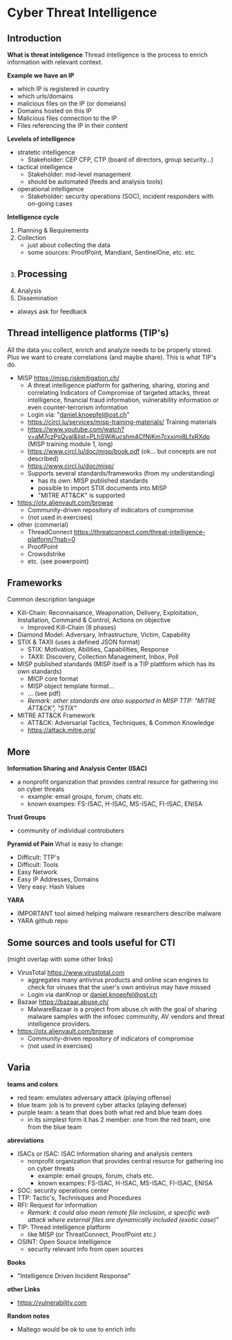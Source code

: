 # Cyber Threat Intelligence

## Introduction
**What is threat inteligence**
Thread intelligence is the process to enrich information with relevant context.


**Example we have an IP**
- which IP is registered in country
- which urls/domains
- malicious files on the IP (or domeians)
- Domains hosted on this IP
- Malicious files connection to the IP
- Files referencing the IP in their content


**Levelels of intelligence**
- stratetic intelligence
    - Stakeholder: CEP CFP, CTP (board of directors, group security...)
- tactical intelligence
    - Stakeholder: mid-level management
    - should be automated  (feeds and analysis tools)
- operational intelligence
    - Stakeholder: security operations (SOC), incident responders with on-going cases

**Intelligence cycle**
1. Planning & Requirements
2. Collection
    - just about collecting the data
    - some sources: ProofPoint, Mandiant, SentinelOne, etc. etc.
3. Processing
    - 
4. Analysis
5. Dissemination
- always ask for feedback

## Thread intelligence platforms (TIP's)
All the data you collect, enrich and analyze needs to be properly stored. Plus we want to create correlations (and maybe share). 
This is what TIP's do. 


- MISP https://misp.riskmitigation.ch/
    - A threat intelligence platform for gathering, sharing, storing and correlating Indicators of Compromise of targeted attacks, threat intelligence, financial fraud information, vulnerability information or even counter-terrorism information
    - Login via: "daniel.knoepfel@ost.ch"
    - https://circl.lu/services/misp-training-materials/ Training materials
    - https://www.youtube.com/watch?v=aM7czPsQyaI&list=PLhSWiKucshm4CfNjKm7cxxjmj8LfxRXdp (MISP training module 1, long)
    - https://www.circl.lu/doc/misp/book.pdf (ok... but concepts are not described)
    - https://www.circl.lu/doc/misp/
    - Supports several standards/frameworks (from my understanding)
        - has its own: MISP published standards
        - possible to import STIX documents into MISP
        - "MITRE ATT&CK" is supported
- https://otx.alienvault.com/browse 
    - Community-driven repository of indicators of compromise
    - (not used in exercises)
- other (commerial)
    - ThreadConnect https://threatconnect.com/threat-intelligence-platform/?nab=0
    - ProofPoint
    - Crowsdstrike 
    - etc. (see powerpoint)


## Frameworks
Common description language

- Kill-Chain: Reconnaisance, Weaponation, Delivery, Exploitation, Installation, Command & Control, Actions on objective
    - Improved Kill-Chain (8 phases)
- Diamond Model: Adversary, Infrastructure, Victim, Capability
- STIX & TAXII  (uses a defined JSON format)
    - STIX: Motivation, Abilities, Capabilities, Response
    - TAXII: Discovery, Collection Management, Inbox, Poll
- MISP published standards (MISP itself is a TIP plattform which has its own standards)
    - MICP core format
    - MISP object template format...
    - ... (see pdf)
    - *Remark: other standards are also supported in MISP TTP: "MITRE ATT&CK", "STIX"*
- MITRE ATT&CK Framework
    - ATT&CK: Adversarial Tactics, Techniques, & Common Knowledge
    - https://attack.mitre.org/


## More
**Information Sharing and Analysis Center (ISAC)**
- a nonprofit organization that provides central resurce for gathering ino on cyber threats
    - example: email groups, forum, chats etc.
    - known exampes: FS-ISAC, H-ISAC, MS-ISAC, FI-ISAC, ENISA

**Trust Groups**
- community of individual controbuters


**Pyramid of Pain**
What is easy to change:
- Difficult: TTP's
- Difficult: Tools
- Easy Network
- Easy IP Addresses, Domains
- Very easy: Hash Values



**YARA** 
- IMPORTANT tool aimed helping malware researchers describe malware
- YARA github repo


## Some sources and tools useful for CTI
(might overlap with some other links)

- VirusTotal https://www.virustotal.com
    - aggregates many antivirus products and online scan engines to check for viruses that the user's own antivirus may have missed
    - Login via danKnop or daniel.knoepfel@ost.ch
- Bazaar https://bazaar.abuse.ch/
    - MalwareBazaar is a project from abuse.ch with the goal of sharing malware samples with the infosec community, AV vendors and threat intelligence providers.
- https://otx.alienvault.com/browse 
    - Community-driven repository of indicators of compromise
    - (not used in exercises)


## Varia

**teams and colors**
- red team: emulates adversary attack (playing offense)
- blue team: job is to prevent cyber attacks  (playing defense)
- purple team: a team that does both what red and blue team does 
    - in its simplest form it has 2 member: one from the red team, one from the blue team


**abreviations**
- ISACs or ISAC: ISAC Information sharing and analysis centers
    - nonprofit organization that provides central resurce for gathering ino on cyber threats
        - example: email groups, forum, chats etc.
        - known exampes: FS-ISAC, H-ISAC, MS-ISAC, FI-ISAC, ENISA
- SOC: security operations center
- TTP: Tactic's, Technisques and Procedures
- RFI: Request for information
    - *Remark: it could also mean remote file inclusion, a specific web attack where external files are dynamically included (exotic case)"*
- TIP: Thread intelligence platform
    - like MISP (or ThreatConnect, ProofPoint etc.)
- OSINT: Open Source Intelligence 
    - security relevant info from open sources 

**Books**
- "Intelligence Driven Incident Response"

**other Links**
- https://vulnerability.com

**Random notes**
- Maltego would be ok to use to enrich info

